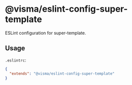 # @visma/eslint-config-super-template

ESLint configuration for super-template.

## Usage

`.eslintrc`:

```json
{
  "extends": "@visma/eslint-config-super-template"
}
```

